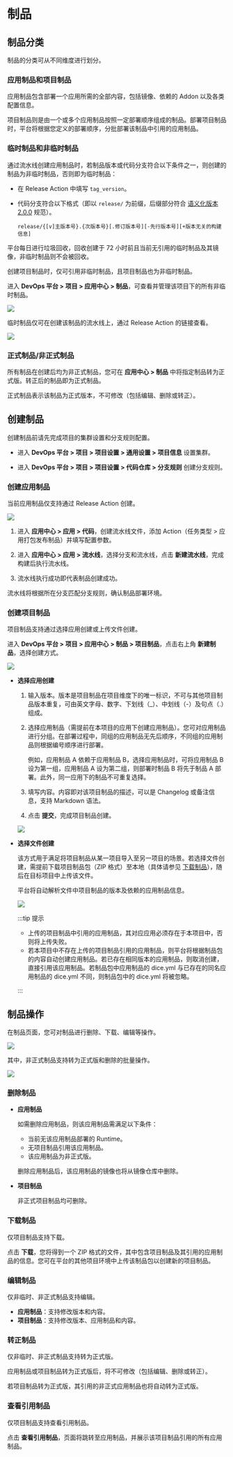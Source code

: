 # 制品

## 制品分类

制品的分类可从不同维度进行划分。

### 应用制品和项目制品

应用制品包含部署一个应用所需的全部内容，包括镜像、依赖的 Addon 以及各类配置信息。

项目制品则是由一个或多个应用制品按照一定部署顺序组成的制品。部署项目制品时，平台将根据您定义的部署顺序，分批部署该制品中引用的应用制品。

### 临时制品和非临时制品

通过流水线创建应用制品时，若制品版本或代码分支符合以下条件之一，则创建的制品为非临时制品，否则即为临时制品：

- 在 Release Action 中填写 `tag_version`。

- 代码分支符合以下格式（即以 `release/` 为前缀，后缀部分符合 [语义化版本 2.0.0](https://semver.org/lang/zh-CN/) 规范）。

  ```text
  release/{[v]主版本号}.{次版本号}[.修订版本号][-先行版本号][+版本无关的构建信息]
  ```

平台每日进行垃圾回收，回收创建于 72 小时前且当前无引用的临时制品及其镜像，非临时制品则不会被回收。

创建项目制品时，仅可引用非临时制品，且项目制品也为非临时制品。

进入 **DevOps 平台 > 项目 > 应用中心 > 制品**，可查看并管理该项目下的所有非临时制品。

![](http://terminus-paas.oss-cn-hangzhou.aliyuncs.com/paas-doc/2022/02/28/e0112765-b1ab-40c0-ae2c-50bb10caf4fb.png)

临时制品仅可在创建该制品的流水线上，通过 Release Action 的链接查看。

![](http://terminus-paas.oss-cn-hangzhou.aliyuncs.com/paas-doc/2022/02/28/96bc7a77-17f8-4123-8138-68429d68359f.png)

### 正式制品/非正式制品

所有制品在创建后均为非正式制品，您可在 **应用中心 > 制品** 中将指定制品转为正式版。转正后的制品即为正式制品。

正式制品表示该制品为正式版本，不可修改（包括编辑、删除或转正）。

## 创建制品
创建制品前请先完成项目的集群设置和分支规则配置。

* 进入 **DevOps 平台 > 项目 > 项目设置 > 通用设置 > 项目信息** 设置集群。

* 进入 **DevOps 平台 > 项目 > 项目设置 > 代码仓库 > 分支规则** 创建分支规则。

### 创建应用制品

当前应用制品仅支持通过 Release Action 创建。

![](http://terminus-paas.oss-cn-hangzhou.aliyuncs.com/paas-doc/2022/03/01/bfae5b18-f7d3-4671-8d73-15705d78f005.png)

1. 进入 **应用中心 > 应用 > 代码**，创建流水线文件，添加 Action（任务类型 > 应用打包发布制品）并填写配置参数。

2. 进入 **应用中心 > 应用 > 流水线**，选择分支和流水线，点击 **新建流水线**，完成构建后执行流水线。

3. 流水线执行成功即代表制品创建成功。

流水线将根据所在分支匹配分支规则，确认制品部署环境。

### 创建项目制品

项目制品支持通过选择应用创建或上传文件创建。

进入 **DevOps 平台 > 项目 > 应用中心 > 制品 > 项目制品**，点击右上角 **新建制品**，选择创建方式。

![](http://terminus-paas.oss-cn-hangzhou.aliyuncs.com/paas-doc/2022/02/28/d073662a-2e4f-4426-aaa0-0989bad8466f.png)

* **选择应用创建**

  1. 输入版本。版本是项目制品在项目维度下的唯一标识，不可与其他项目制品版本重复，可由英文字母、数字、下划线（_）、中划线（-）及句点（.）组成。

  2. 选择应用制品（需提前在本项目的应用下创建应用制品）。您可对应用制品进行分组。在部署过程中，同组的应用制品无先后顺序，不同组的应用制品则根据编号顺序进行部署。

     例如，应用制品 A 依赖于应用制品 B，选择应用制品时，可将应用制品 B 设为第一组，应用制品 A 设为第二组，则部署时制品 B 将先于制品 A 部署。此外，同一应用下的制品不可重复选择。

  3. 填写内容。内容即对该项目制品的描述，可以是 Changelog 或备注信息，支持 Markdown 语法。

  4. 点击 **提交**，完成项目制品创建。

  ![](http://terminus-paas.oss-cn-hangzhou.aliyuncs.com/paas-doc/2022/03/01/e766b065-1d06-43ac-9219-11b07f5d81bd.png)

* **选择文件创建**

  该方式用于满足将项目制品从某一项目导入至另一项目的场景。若选择文件创建，需提前下载项目制品包（ZIP 格式）至本地（具体请参见 [下载制品](#下载制品)），随后在目标项目中上传该文件。

  平台将自动解析文件中项目制品的版本及依赖的应用制品信息。

  ![](http://terminus-paas.oss-cn-hangzhou.aliyuncs.com/paas-doc/2022/02/28/4e643be5-d490-4cd2-849c-c0ced3a93773.png)

  :::tip 提示

  * 上传的项目制品中引用的应用制品，其对应应用必须存在于本项目中，否则将上传失败。
  * 若本项目中不存在上传的项目制品引用的应用制品，则平台将根据制品包的内容自动创建应用制品。若已存在相同版本的应用制品，则取消创建，直接引用该应用制品。若制品包中应用制品的 dice.yml 与已存在的同名应用制品的 dice.yml 不同，则制品包中的 dice.yml 将被忽略。

  :::

## 制品操作

在制品页面，您可对制品进行删除、下载、编辑等操作。

![](http://terminus-paas.oss-cn-hangzhou.aliyuncs.com/paas-doc/2022/02/28/537761b0-ffce-415d-b5ca-8fdfbf60f2d6.png)

其中，非正式制品支持转为正式版和删除的批量操作。

![](http://terminus-paas.oss-cn-hangzhou.aliyuncs.com/paas-doc/2022/02/28/98af2305-de3f-44fa-9883-a4a2b43055dd.png)

### 删除制品

* **应用制品**

  如需删除应用制品，则该应用制品需满足以下条件：

  * 当前无该应用制品部署的 Runtime。
  * 无项目制品引用该应用制品。
  * 该应用制品为非正式版。

  删除应用制品后，该应用制品的镜像也将从镜像仓库中删除。

* **项目制品**

  非正式项目制品均可删除。

### 下载制品

仅项目制品支持下载。

点击 **下载**，您将得到一个 ZIP 格式的文件，其中包含项目制品及其引用的应用制品的信息。您可在平台的其他项目环境中上传该制品包以创建新的项目制品。

### 编辑制品

仅非临时、非正式制品支持编辑。

* **应用制品**：支持修改版本和内容。
* **项目制品**：支持修改版本、应用制品和内容。

### 转正制品

仅非临时、非正式制品支持转为正式版。

应用制品或项目制品转为正式版后，将不可修改（包括编辑、删除或转正）。

若项目制品转为正式版，其引用的非正式应用制品也将自动转为正式版。

### 查看引用制品

仅项目制品支持查看引用制品。

点击 **查看引用制品**，页面将跳转至应用制品，并展示该项目制品引用的所有应用制品。
